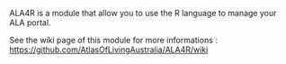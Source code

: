 ALA4R is a module that allow you to use the R language to manage your ALA portal.

See the wiki page of this module for more informations : https://github.com/AtlasOfLivingAustralia/ALA4R/wiki
